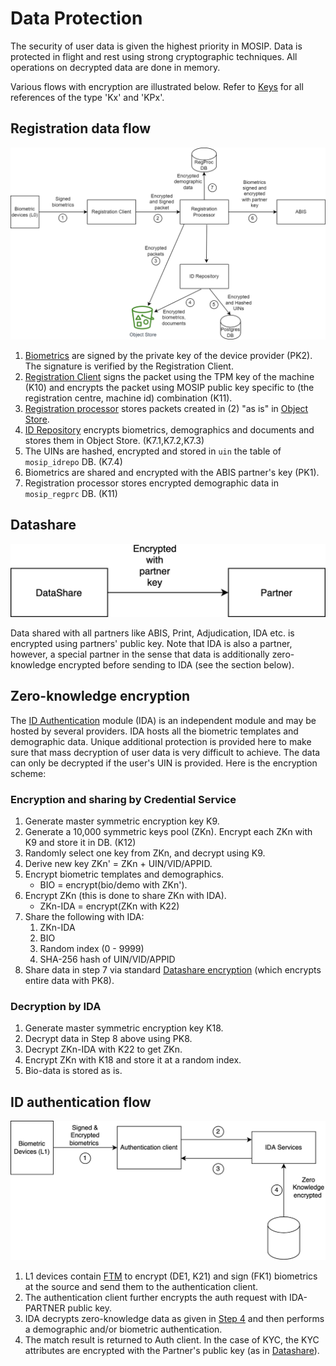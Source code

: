 # Data Protection

The security of user data is given the highest priority in MOSIP. Data is protected in flight and rest using strong cryptographic techniques. All operations on decrypted data are done in memory.

Various flows with encryption are illustrated below. Refer to [Keys](../modules/keymanager/keys.md) for all references of the type 'Kx' and 'KPx'.

## Registration data flow

![](../.gitbook/assets/cryptography-registration-flow.png)

1. [Biometrics](../biometrics/) are signed by the private key of the device provider (PK2). The signature is verified by the Registration Client.
2. [Registration Client](../modules/registration-client/) signs the packet using the TPM key of the machine (K10) and encrypts the packet using MOSIP public key specific to (the registration centre, machine id) combination (K11).
3. [Registration processor](../modules/registration-processor/) stores packets created in (2) "as is" in [Object Store](../modules/persistence/object-store.md).
4. [ID Repository](../modules/id-repository/) encrypts biometrics, demographics and documents and stores them in Object Store. (K7.1,K7.2,K7.3)
5. The UINs are hashed, encrypted and stored in `uin` the table of `mosip_idrepo` DB. (K7.4)
6. Biometrics are shared and encrypted with the ABIS partner's key (PK1).
7. Registration processor stores encrypted demographic data in `mosip_regprc` DB. (K11)

## Datashare

![](../.gitbook/assets/cryptography-datashare.png)

Data shared with all partners like ABIS, Print, Adjudication, IDA etc. is encrypted using partners' public key. Note that IDA is also a partner, however, a special partner in the sense that data is additionally zero-knowledge encrypted before sending to IDA (see the section below).

## Zero-knowledge encryption

The [ID Authentication](../id-authentication.md) module (IDA) is an independent module and may be hosted by several providers. IDA hosts all the biometric templates and demographic data. Unique additional protection is provided here to make sure that mass decryption of user data is very difficult to achieve. The data can only be decrypted if the user's UIN is provided. Here is the encryption scheme:

### Encryption and sharing by Credential Service

1. Generate master symmetric encryption key K9.
2. Generate a 10,000 symmetric keys pool (ZKn). Encrypt each ZKn with K9 and store it in DB. (K12)
3. Randomly select one key from ZKn, and decrypt using K9.
4. Derive new key ZKn' = ZKn + UIN/VID/APPID.
5. Encrypt biometric templates and demographics.
   * BIO = encrypt(bio/demo with ZKn').
6. Encrypt ZKn (this is done to share ZKn with IDA).
   * ZKn-IDA = encrypt(ZKn with K22)
7. Share the following with IDA:
   1. ZKn-IDA
   2. BIO
   3. Random index (0 - 9999)
   4. SHA-256 hash of UIN/VID/APPID
8. Share data in step 7 via standard [Datashare encryption](data-protection.md#datashare) (which encrypts entire data with PK8).

### Decryption by IDA

1. Generate master symmetric encryption key K18.
2. Decrypt data in Step 8 above using PK8.
3. Decrypt ZKn-IDA with K22 to get ZKn.
4. Encrypt ZKn with K18 and store it at a random index.
5. Bio-data is stored as is.

## ID authentication flow

![](../.gitbook/assets/cryptography-ida-flow.png)

1. L1 devices contain [FTM](../biometrics/ftm.md) to encrypt (DE1, K21) and sign (FK1) biometrics at the source and send them to the authentication client.
2. The authentication client further encrypts the auth request with IDA-PARTNER public key.
3. IDA decrypts zero-knowledge data as given in [Step 4](data-protection.md#encryption-and-share-by-credential-service) and then performs a demographic and/or biometric authentication.
4. The match result is returned to Auth client. In the case of KYC, the KYC attributes are encrypted with the Partner's public key (as in [Datashare](../modules/datashare.md)).
